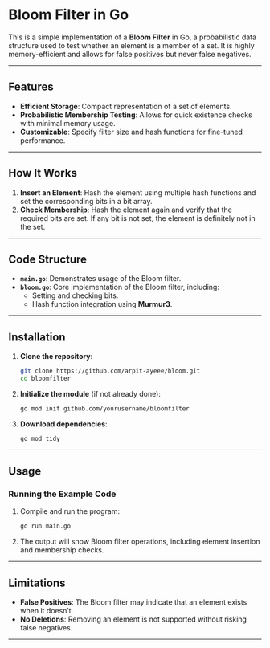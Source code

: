 # Bloom Filter in Go

This is a simple implementation of a **Bloom Filter** in Go, a probabilistic data structure used to test whether an element is a member of a set. It is highly memory-efficient and allows for false positives but never false negatives.

---

## Features
- **Efficient Storage**: Compact representation of a set of elements.
- **Probabilistic Membership Testing**: Allows for quick existence checks with minimal memory usage.
- **Customizable**: Specify filter size and hash functions for fine-tuned performance.

---

## How It Works
1. **Insert an Element**: Hash the element using multiple hash functions and set the corresponding bits in a bit array.
2. **Check Membership**: Hash the element again and verify that the required bits are set. If any bit is not set, the element is definitely not in the set.

---

## Code Structure
- **`main.go`**: Demonstrates usage of the Bloom filter.
- **`bloom.go`**: Core implementation of the Bloom filter, including:
  - Setting and checking bits.
  - Hash function integration using **Murmur3**.

---

## Installation

1. **Clone the repository**:
   ```bash
   git clone https://github.com/arpit-ayeee/bloom.git
   cd bloomfilter
   ```

2. **Initialize the module** (if not already done):
   ```bash
   go mod init github.com/yourusername/bloomfilter
   ```

3. **Download dependencies**:
   ```bash
   go mod tidy
   ```

---

## Usage

### Running the Example Code

1. Compile and run the program:
   ```bash
   go run main.go
   ```

2. The output will show Bloom filter operations, including element insertion and membership checks.

---

## Limitations
- **False Positives**: The Bloom filter may indicate that an element exists when it doesn’t.
- **No Deletions**: Removing an element is not supported without risking false negatives.

---
